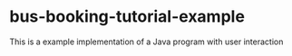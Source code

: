 # bus-booking-tutorial-example
This is a example implementation of a Java program with user interaction
